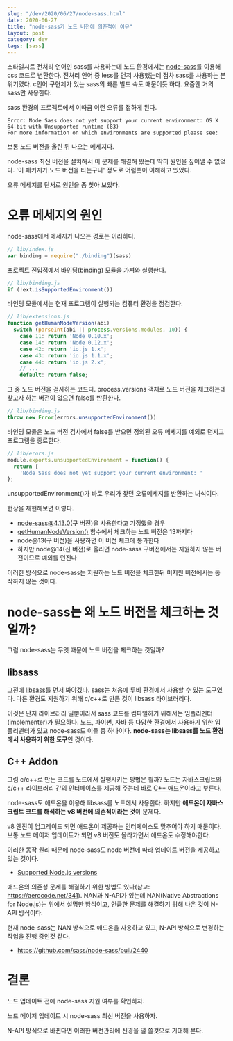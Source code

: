 ```yaml
---
slug: "/dev/2020/06/27/node-sass.html"
date: 2020-06-27
title: "node-sass가 노드 버전에 의존적이 이유"
layout: post
category: dev
tags: [sass]
---
```


스타일시트 전처리 언어인 sass를 사용하는데 노드 환경에서는 [node-sass](https://github.com/sass/node-sass)를 이용해 css 코드로 변환한다.
전처리 언어 중 less를 먼저 사용했는데 점차 sass를 사용하는 분위기였다.
c언어 구현체가 있는 sass의 빠른 빌드 속도 때문이듯 하다.
요즘엔 거의 sass만 사용한다.

sass 환경의 프로젝트에서 이따금 이런 오류를 접하게 된다.

```
Error: Node Sass does not yet support your current environment: OS X 64-bit with Unsupported runtime (83)
For more information on which environments are supported please see:
```

보통 노드 버전을 올린 뒤 나오는 메세지다.

node-sass 최신 버전을 설치해서 이 문제를 해결해 왔는데 딱히 원인을 짚어낼 수 없었다.
'이 패키지가 노드 버전을 타는구나' 정도로 어렴풋이 이해하고 있었다.

오류 메세지를 단서로 원인을 좀 찾아 보았다.

# 오류 메세지의 원인

node-sass에서 메세지가 나오는 경로는 이러하다.

```js
// lib/index.js
var binding = require("./binding")(sass)
```

프로젝트 진입점에서 바인딩(binding) 모듈을 가져와 실행한다.

```js
// lib/binding.js
if (!ext.isSupportedEnvironment())
```

바인딩 모듈에서는 현재 프로그램이 실행되는 컴퓨터 환경을 점검한다.

```js
// lib/extensions.js
function getHumanNodeVersion(abi)
  switch (parseInt(abi || process.versions.modules, 10)) {
    case 11: return 'Node 0.10.x';
    case 14: return 'Node 0.12.x';
    case 42: return 'io.js 1.x';
    case 43: return 'io.js 1.1.x';
    case 44: return 'io.js 2.x';
    // ...
    default: return false;
```

그 중 노드 버전을 검사하는 코드다.
process.versions 객체로 노드 버전을 체크하는데 찾고자 하는 버전이 없으면 false를 반환한다.

```js
// lib/binding.js
throw new Error(errors.unsupportedEnvironment())
```

바인딩 모듈은 노드 버전 검사에서 false를 받으면 정의된 오류 메세지를 예외로 던지고 프로그램을 종료한다.

```js
// lib/erors.js
module.exports.unsupportedEnvironment = function() {
  return [
    'Node Sass does not yet support your current environment: '
};
```

unsupportedEnvironment()가 바로 우리가 찾던 오류메세지를 반환하는 녀석이다.

현상을 재현해보면 이렇다.

- node-sass@4.13.0(구 버전)을 사용한다고 가정했을 경우
- [getHumanNodeVersion()](https://github.com/sass/node-sass/blob/v4.13.0/lib/extensions.js#L81) 함수에서 체크하는 노드 버전은 13까지다
- node@13(구 버전)을 사용하면 이 버전 체크에 통과한다
- 하지만 node@14(신 버전)로 올리면 node-sass 구버전에서는 지원하지 않는 버전이므로 예외를 던진다

이러한 방식으로 node-sass는 지원하는 노드 버전을 체크한뒤 미지원 버전에서는 동작하지 않는 것이다.

# node-sass는 왜 노드 버전을 체크하는 것일까?

그럼 node-sass는 무엇 때문에 노드 버전을 체크하는 것일까?

## libsass

그전에 [libsass](https://sass-lang.com/libsass)를 먼저 봐야겠다.
sass는 처음에 루비 환경에서 사용할 수 있는 도구였다.
다른 환경도 지원하기 위해 c/c++로 만든 것이 libsass 라이브러리다.

이것은 단지 라이브러리 일뿐이라서 sass 코드를 컴파일하기 위해서는 임플리멘터(implementer)가 필요하다.
노드, 파이썬, 자바 등 다양한 환경에서 사용하기 위한 임플리멘터가 있고 node-sass도 이들 중 하나이다.
**node-sass는 libsass를 노드 환경에서 사용하기 위한 도구**인 것이다.

## C++ Addon

그럼 c/c++로 만든 코드를 노드에서 실행시키는 방법은 뭘까?
노드는 자바스크립트와 c/c++ 라이브러리 간의 인터페이스를 제공해 주는데 바로 [C++ 애드온](https://nodejs.org/api/addons.html)이라고 부른다.

node-sass도 애드온을 이용해 libsass를 노드에서 사용한다.
하지만 **애드온이 자바스크립트 코드를 해석하는 v8 버전에 의존적이라는 것**이 문제다.

v8 엔진이 업그레이드 되면 애드온이 제공하는 인터페이스도 맞추어야 하기 때문이다.
보통 노드 메이저 업데이트가 되면 v8 버전도 올라가면서 애드온도 수정해야한다.

이러한 동작 원리 때문에 node-sass도 node 버전에 따라 업데이트 버전을 제공하고 있는 것이다.

- [Supported Node.js versions](https://github.com/sass/node-sass/#supported-nodejs-versions-vary-by-release-please-consult-the-releases-page-below-is-a-quick-guide-for-minimum-support)

애드온의 의존성 문제를 해결하기 위한 방법도 있다(참고: https://aerocode.net/341).
NAN과 N-API가 있는데 NAN(Native Abstractions for Node.js)는 위에서 설명한 방식이고, 언급한 문제를 해결하기 위해 나온 것이 N-API 방식이다.

현재 node-sass는 NAN 방식으로 애드온을 사용하고 있고, N-API 방식으로 변경하는 작업을 진행 중인것 같다.

- https://github.com/sass/node-sass/pull/2440

# 결론

노드 업데이트 전에 node-sass 지원 여부를 확인하자.

노드 메이저 업데이트 시 node-sass 최신 버전을 사용하자.

N-API 방식으로 바뀐다면 이러한 버전관리에 신경을 덜 쓸것으로 기대해 본다.
